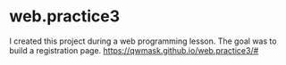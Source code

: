 # web.practice3
I created this project during a web programming lesson. The goal was to build a registration page.
https://qwmask.github.io/web.practice3/#
